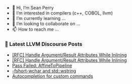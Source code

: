 - 👋 Hi, I’m Sean Perry
- 👀 I’m interested in compilers (c++, COBOL, llvm)
- 🌱 I’m currently learning ...
- 💞️ I’m looking to collaborate on ...
- 📫 How to reach me ...

<!---
s66perry/s66perry is a ✨ special ✨ repository because its `README.md` (this file) appears on your GitHub profile.
You can click the Preview link to take a look at your changes.
--->
### 📕 Latest LLVM Discourse Posts

<!-- DISCOURSE-LLVM:START -->
- [[RFC] Handle Argument/Result Attributes While Inlining](https://discourse.llvm.org/t/rfc-handle-argument-result-attributes-while-inlining/68639#post_3)
- [[RFC] Handle Argument/Result Attributes While Inlining](https://discourse.llvm.org/t/rfc-handle-argument-result-attributes-while-inlining/68639#post_2)
- [Pass Failed: AffineToPipeline](https://discourse.llvm.org/t/pass-failed-affinetopipeline/68488#post_26)
- [-fshort-wchar and std::wstring](https://discourse.llvm.org/t/fshort-wchar-and-std-wstring/68668#post_4)
- [Autocompletion for custom commands](https://discourse.llvm.org/t/autocompletion-for-custom-commands/68697#post_1)
<!-- DISCOURSE-LLVM:END -->
